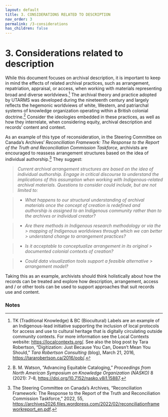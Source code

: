 ```yaml
---
layout: default
title: 3. CONSIDERATIONS RELATED TO DESCRIPTION
nav_order: 3
permalink: /3-considerations
has_children: false
---
```


# 3. Considerations related to description

While this document focuses on archival description, it is important to keep in mind the effects of related archival practices, such as arrangement, repatriation, appraisal, or access, when working with materials representing broad and diverse worldviews.[^4] The archival theory and practice adopted by UTARMS was developed during the nineteenth century and largely reflects the hegemonic worldviews of white, Western, and patriarchal systems of knowledge organization operating within a British colonial doctrine.[^5] Consider the ideologies embedded in these practices, as well as how they interrelate, when considering equity, archival description and records’ content and context.

As an example of this type of reconsideration, in the Steering Committee on Canada’s Archives’ *Reconciliation Framework: The Response to the Report of the Truth and Reconciliation Commission Taskforce,* archivists are encouraged to reassess arrangement structures based on the idea of individual authorship.[^6] They suggest:

> *Current archival arrangement structures are based on the idea of individual authorship. Engage in critical discourse to understand the implications of this assumption when working with Indigenous-related archival materials. Questions to consider could include, but are not limited to:*

> * *What happens to our structural understanding of archival materials once the concept of creation is redefined and authorship is assigned to an Indigenous community rather than to the archives or individual creator?*

> * *Are there methods in Indigenous research methodology or via the > mapping of Indigenous worldviews through which we can better > understand change to arrangement practices?*

> * *Is it acceptable to conceptualize arrangement in its original > documented colonial contexts of creation?*

> * *Could data visualization tools support a feasible alternative > arrangement model?*

Taking this as an example, archivists should think holistically about how the records can be treated and explore how description, arrangement, access and / or other tools can be used to support approaches that suit records use and content.

### Notes

[^4]: TK (Traditional Knowledge) & BC (Biocultural) Labels are an example of an Indigenous-lead initiative supporting the inclusion of local protocols for access and use to cultural heritage that is digitally circulating outside community contexts. For more information see the Local Contexts website: https://localcontexts.org/. See also the blog post by Tara Robertson, “Digitization: Just Because You Can, Doesn’t Mean You Should,” *Tara Robertson Consulting* (blog), March 21, 2016, https://tararobertson.ca/2016/oob/. 

[^5]: B. M. Watson, “Advancing Equitable Cataloging,” *Proceedings from North American Symposium on Knowledge Organization (NASKO)* 8 (2021): 7–8, https://doi.org/10.7152/nasko.v8i1.15887.

[^6]: The Steering Committee on Canada’s Archives, “Reconciliation Framework: The Response to the Report of the Truth and Reconciliation Commission Taskforce,” 2022, 55, https://archives2026.files.wordpress.com/2022/02/reconciliationframeworkreport_en.pdf.